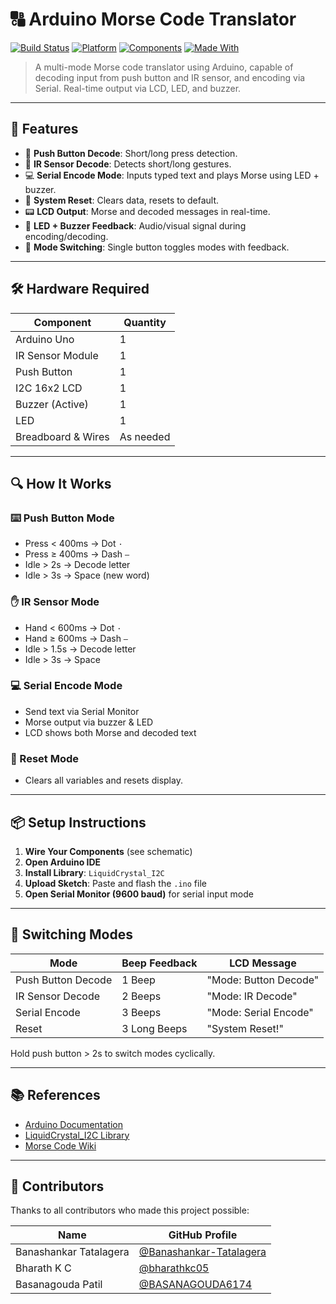 # 🔠 Arduino Morse Code Translator


[![Build Status](https://img.shields.io/badge/build-passing-brightgreen)]()
[![Platform](https://img.shields.io/badge/platform-Arduino-blue)]()
[![Components](https://img.shields.io/badge/components-IR%20Sensor%2C%20LCD%2C%20Buzzer-lightgrey)]()
[![Made With](https://img.shields.io/badge/made%20with-Arduino%20IDE-blue)]()

> A multi-mode Morse code translator using Arduino, capable of decoding input from push button and IR sensor, and encoding via Serial. Real-time output via LCD, LED, and buzzer.

---

## 🚀 Features

- 🔘 **Push Button Decode**: Short/long press detection.
- 📡 **IR Sensor Decode**: Detects short/long gestures.
- 💻 **Serial Encode Mode**: Inputs typed text and plays Morse using LED + buzzer.
- 🔄 **System Reset**: Clears data, resets to default.
- 📟 **LCD Output**: Morse and decoded messages in real-time.
- 🔔 **LED + Buzzer Feedback**: Audio/visual signal during encoding/decoding.
- 🔄 **Mode Switching**: Single button toggles modes with feedback.

---

## 🛠️ Hardware Required

| Component          | Quantity  |
| ------------------ | --------- |
| Arduino Uno        | 1         |
| IR Sensor Module   | 1         |
| Push Button        | 1         |
| I2C 16x2 LCD       | 1         |
| Buzzer (Active)    | 1         |
| LED                | 1         |
| Breadboard & Wires | As needed |

---

## 🔍 How It Works

### ⌨️ Push Button Mode
- Press < 400ms → Dot `·`
- Press ≥ 400ms → Dash `–`
- Idle > 2s → Decode letter
- Idle > 3s → Space (new word)

### ✋ IR Sensor Mode
- Hand < 600ms → Dot `·`
- Hand ≥ 600ms → Dash `–`
- Idle > 1.5s → Decode letter
- Idle > 3s → Space

### 💻 Serial Encode Mode
- Send text via Serial Monitor
- Morse output via buzzer & LED
- LCD shows both Morse and decoded text

### 🔁 Reset Mode
- Clears all variables and resets display.

---

## 📦 Setup Instructions

1. **Wire Your Components** (see schematic)
2. **Open Arduino IDE**
3. **Install Library**: `LiquidCrystal_I2C`
4. **Upload Sketch**: Paste and flash the `.ino` file
5. **Open Serial Monitor (9600 baud)** for serial input mode

---

## 🔄 Switching Modes

| Mode               | Beep Feedback | LCD Message           |
| ------------------ | ------------- | --------------------- |
| Push Button Decode | 1 Beep        | "Mode: Button Decode" |
| IR Sensor Decode   | 2 Beeps       | "Mode: IR Decode"     |
| Serial Encode      | 3 Beeps       | "Mode: Serial Encode" |
| Reset              | 3 Long Beeps  | "System Reset!"       |

Hold push button > 2s to switch modes cyclically.

---



## 📚 References

- [Arduino Documentation](https://www.arduino.cc/en/Guide)
- [LiquidCrystal_I2C Library](https://github.com/johnrickman/LiquidCrystal_I2C)
- [Morse Code Wiki](https://en.wikipedia.org/wiki/Morse_code)

---






## 🙌 Contributors

Thanks to all contributors who made this project possible:

| Name                   | GitHub Profile                                                        |
|------------------------|------------------------------------------------------------------------|
| Banashankar Tatalagera | [@Banashankar-Tatalagera](https://github.com/Banashankar-Tatalagera) |
|Bharath K C             | [@bharathkc05](https://github.com/bharathkc05)                            |
| Basanagouda Patil               | [@BASANAGOUDA6174 ](https://github.com/BASANAGOUDA6174)                        |


